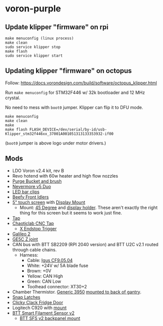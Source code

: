 # voron-purple

## Update klipper "firmware" on rpi

```
make menuconfig (linux process)
make clean
sudo service klipper stop
make flash
sudo service klipper start
```

## Updating klipper "firmware" on octopus

Follow: https://docs.vorondesign.com/build/software/octopus_klipper.html

Run `make menuconfig` for STM32F446 w/ 32k bootloader and 12 MHz crystal.

No need to mess with `boot0` jumper. Klipper can flip it to DFU mode.

```
make menuconfig
make clean
make
make flash FLASH_DEVICE=/dev/serial/by-id/usb-Klipper_stm32f446xx_37001A001051313133353932-if00
```

(`boot0` jumper is above logo under motor drivers.)

## Mods

- LDO Voron v2.4 kit, rev B
- Revo hotend with 60w heater and high flow nozzles
- [Purge Bucket and
  brush](https://github.com/VoronDesign/VoronUsers/tree/main/orphaned_mods/edwardyeeks/Decontaminator_Purge_Bucket_%26_Nozzle_Scrubber)
- [Nevermore v5 Duo](https://github.com/nevermore3d/Nevermore_Micro)
- [LED bar
  clips](https://github.com/VoronDesign/VoronUsers/tree/main/printer_mods/eddie/LED_Bar_Clip)
- [Beefy Front Idlers](https://github.com/clee/VoronBFI)
- [5" touch
  screen](https://www.fabreeko.com/products/raspberry-pi-5-inch-touch-screen-ips-800x480-by-fysetc)
  with [Display
  Mount](https://github.com/VoronDesign/VoronUsers/tree/main/printer_mods/Tircown/Display_mount_5inch)
  - Mount: [45
    Degree](https://www.printables.com/model/869887-voron-24-btt-pitft50-45-degree-mount-clicky-clack)
    and [display
    holder](https://www.printables.com/model/311396-tft-5-holder-for-voron-24-btt-20-pitft50/files).
    These aren't exactly the right thing for this screen but it seems to work
    just fine.
- [Tap](https://github.com/VoronDesign/Voron-Tap)
- [Chaoticlab CNC Tap](https://www.chaoticlab.com/products/cnc-voron-tap)
  - [X Endstop Trigger](https://www.printables.com/model/703550-chaotic-labs-cnc-tap-v2-x-endstop-trigger)
- [Galileo 2](https://github.com/JaredC01/Galileo2)
- [GE5C Z
  joint](https://github.com/VoronDesign/VoronUsers/tree/main/printer_mods/hartk1213/Voron2.4_GE5C)
- CAN bus with BTT SB2209 (RPI 2040 version) and BTT U2C v2.1 routed through
  cable chains.
  - Harness:
    - Cable: [Igus CF9.05.04](https://www.igus.com/product/CF9?artnr=CF9.05.04)
    - White: +24V w/ 5A blade fuse
    - Brown: +0V
    - Yellow: CAN High
    - Green: CAN Low
    - Toolhead connector: XT30+2
- Chamber Thermistor. [Generic
  3950](https://www.amazon.com/gp/product/B07D9LSKWK/ref=ppx_yo_dt_b_search_asin_title?ie=UTF8&psc=1)
  [mounted to back of
  gantry](https://github.com/VoronDesign/VoronUsers/tree/main/printer_mods/samwiseg0/extrusion_thermistor_mount).
- [Snap
  Latches](https://github.com/VoronDesign/VoronUsers/tree/main/printer_mods/richardjm/snap-latch-2020)
- [Clicky Clack Fridge Door](https://github.com/tanaes/whopping_Voron_mods/tree/main/clickyclacky_door)
- Logitech C920 with
  [mount](https://github.com/VoronDesign/VoronUsers/tree/main/printer_mods/PsychoShaft/C92X_PsycHoShafts_Mount)
- [BTT Smart Filament Sensor
  v2](https://biqu.equipment/products/btt-sfs-v2-0-smart-filament-sensor)
  - [BTT SFS v2 backpanel
    mount](https://www.printables.com/model/566269-btt-sfs-smart-filament-sensor-v20-voron-backpanel-)
